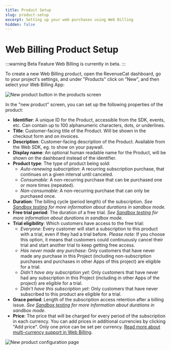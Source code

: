 ```yaml
---
title: Product Setup
slug: product-setup
excerpt: Setting up your web purchases using Web Billing
hidden: false
---
```


# Web Billing Product Setup

:::warning Beta Feature
Web Billing is currently in beta.
:::

To create a new Web Billing product, open the RevenueCat dashboard, go to your project's settings, and under "Products" click on "New", and then select your Web Billing App:

![New product button in the products screen](/images/web-billing/new-product.png)

In the "new product" screen, you can set up the following properties of the product:

- **Identifier**: A unique ID for the Product, accessible from the SDK, events, etc. Can contain up to 100 alphanumeric characters, dots, or underlines.
- **Title**: Customer-facing title of the Product. Will be shown in the checkout form and on invoices.
- **Description**: Customer-facing description of the Product. Available from the Web SDK, eg. to show on your paywall.
- **Display name**: An optional human readable name for the Product, will be shown on the dashboard instead of the identifier.
- **Product type**: The type of product being sold:
    - *Auto-renewing subscription*: A recurring subscription purchase, that continues on a given interval until canceled.
    - *Consumable*: A non-recurring purchase that can be purchased one or more times (repeated).
    - *Non-consumable*: A non-recurring purchase that can only be purchased once.
- **Duration**: The billing cycle (period length) of the subscription. *See [Sandbox testing](/web/web-billing#renewals-in-sandbox) for more information about durations in sandbox mode.*
- **Free trial period**: The duration of a free trial. *See [Sandbox testing](/web/web-billing#renewals-in-sandbox) for more information about durations in sandbox mode.*
- **Trial eligibility**: Which customers have access to the free trial:
    - *Everyone*: Every customer will start a subscription to this product with a trial, even if they had a trial before. *Please note:* If you choose this option, it means that customers could continuously cancel their trial and start another trial to keep getting free access.
    - *Has never made any purchase*: Only customers that have never made any purchase in this Project (including non-subscription purchases and purchases in other Apps of this project) are eligible for a trial.
    - *Didn't have any subscription yet*: Only customers that have never had any subscription in this Project (including in other Apps of the project) are eligible for a trial.
    - *Didn't have this subscription yet*: Only customers that have never subscribed to this product are eligible for a trial.
- **Grace period**: Length of the subscription access retention after a billing issue. *See [Sandbox testing](/web/web-billing#renewals-in-sandbox) for more information about durations in sandbox mode.*
- **Price**: The price that will be charged for every period of the subscription in each currency. You can add prices in additional currencies by clicking "Add price". Only one price can be set per currency. [Read more about multi-currency support in Web Billing](/web/web-billing/multi-currency-support).

![New product configuration page](/images/web-billing/new-product-configuration.png)
